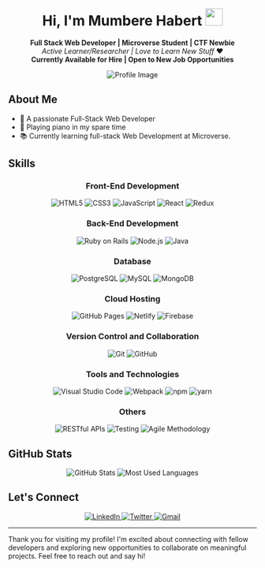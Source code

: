 <h1 align="center">Hi, I'm Mumbere Habert <img src="https://media.giphy.com/media/hvRJCLFzcasrR4ia7z/giphy.gif" width="35"></h1>

<p align="center">
  <b>Full Stack Web Developer | Microverse Student | CTF Newbie</b>
  <br>
  <i>Active Learner/Researcher | Love to Learn New Stuff</i> ❤️
  <br>
   <b>Currently Available for Hire | Open to New Job Opportunities</b>
</p>
 

<p align="center">
  <img src="https://user-images.githubusercontent.com/73097560/115834477-dbab4500-a447-11eb-908a-139a6edaec5c.gif" alt="Profile Image">
</p>

## About Me

- 🚀 A passionate Full-Stack Web Developer
- 🎹 Playing piano in my spare time
- 📚 Currently learning full-stack Web Development at Microverse.

## Skills

<div align="center">
  <h3>Front-End Development</h3>
  <img src="https://img.shields.io/badge/HTML5%20-%23E34F26.svg?style=for-the-badge&logo=html5&logoColor=white" alt="HTML5">
  <img src="https://img.shields.io/badge/CSS%20-%231572B6.svg?style=for-the-badge&logo=css3&logoColor=white" alt="CSS3">
  <img src="https://img.shields.io/badge/JavaScript%20-%23F7DF1E.svg?style=for-the-badge&logo=javascript&logoColor=black" alt="JavaScript">
  <img src="https://img.shields.io/badge/React%20-%2361DAFB.svg?style=for-the-badge&logo=react&logoColor=black" alt="React">
  <img src="https://img.shields.io/badge/Redux%20-%23764ABC.svg?style=for-the-badge&logo=redux&logoColor=white" alt="Redux">

  <h3>Back-End Development</h3>
  <img src="https://img.shields.io/badge/Ruby%20on%20Rails-%23CC0000.svg?style=for-the-badge&logo=ruby-on-rails&logoColor=white" alt="Ruby on Rails">
  <img src="https://img.shields.io/badge/Node.js%20-%23339933.svg?style=for-the-badge&logo=node.js&logoColor=white" alt="Node.js">
  <img src="https://img.shields.io/badge/Java-%23FF0000.svg?style=for-the-badge&logo=java&logoColor=white" alt="Java">

  <h3>Database</h3>
  <img src="https://img.shields.io/badge/PostgreSQL-%23316192.svg?style=for-the-badge&logo=postgresql&logoColor=white" alt="PostgreSQL">
  <img src="https://img.shields.io/badge/MySQL-%2300758F.svg?style=for-the-badge&logo=mysql&logoColor=white" alt="MySQL">
  <img src="https://img.shields.io/badge/MongoDB-%2347A248.svg?style=for-the-badge&logo=mongodb&logoColor=white" alt="MongoDB">

  <h3>Cloud Hosting</h3>
  <img src="https://img.shields.io/badge/GitHub%20Pages-%23327FC7.svg?style=for-the-badge&logo=github&logoColor=white" alt="GitHub Pages">
  <img src="https://img.shields.io/badge/Netlify-%23000000.svg?style=for-the-badge&logo=netlify&logoColor=white" alt="Netlify">
  <img src="https://img.shields.io/badge/Firebase-%23FFCA28.svg?style=for-the-badge&logo=firebase&logoColor=black" alt="Firebase">

  <h3>Version Control and Collaboration</h3>
  <img src="https://img.shields.io/badge/git-%23F05033.svg?style=for-the-badge&logo=git&logoColor=white" alt="Git">
  <img src="https://img.shields.io/badge/github-%23121011.svg?style=for-the-badge&logo=github&logoColor=white" alt="GitHub">

  <h3>Tools and Technologies</h3>
  <img src="https://img.shields.io/badge/Visual%20Studio%20Code-0078d7.svg?style=for-the-badge&logo=visual-studio-code&logoColor=white" alt="Visual Studio Code">
  <img src="https://img.shields.io/badge/Webpack-%238DD6F9.svg?style=for-the-badge&logo=webpack&logoColor=black" alt="Webpack">
  <img src="https://img.shields.io/badge/npm-%23CB3837.svg?style=for-the-badge&logo=npm&logoColor=white" alt="npm">
  <img src="https://img.shields.io/badge/yarn-%232187B6.svg?style=for-the-badge&logo=yarn&logoColor=white" alt="yarn">

  <h3>Others</h3>
  <img src="https://img.shields.io/badge/RESTful%20APIs-%2300BFFF.svg?style=for-the-badge&logo=api&logoColor=white" alt="RESTful APIs">
  <img src="https://img.shields.io/badge/Testing-%23EA4335.svg?style=for-the-badge&logo=testing&logoColor=white" alt="Testing">
  <img src="https://img.shields.io/badge/Agile%20Methodology-%2300547B.svg?style=for-the-badge&logo=agile&logoColor=white" alt="Agile Methodology">
</div>

## GitHub Stats

<div align="center">
  <img src="https://github-readme-stats.vercel.app/api?username=mumbereh&include_all_commits=true&count_private=true&show_icons=true&line_height=20&title_color=7A7ADB&icon_color=2234AE&text_color=D3D3D3&bg_color=0,000000,130F40" alt="GitHub Stats">
  <img src="https://github-readme-stats.vercel.app/api/top-langs?username=mumbereh&show_icons=true&locale=en&layout=compact&line_height=20&title_color=7A7ADB&icon_color=2234AE&text_color=D3D3D3&bg_color=0,000000,130F40" alt="Most Used Languages">
</div>

## Let's Connect

<div align="center">
  <a href="https://www.linkedin.com/in/mumbere-habert-33898a255" target="_blank">
    <img src="https://img.shields.io/badge/LinkedIn-%2300acee.svg?color=405DE6&style=for-the-badge&logo=linkedin&logoColor=white" alt="LinkedIn">
  </a>
  <a href="https://twitter.com/mumberehabert1" target="_blank">
    <img src="https://img.shields.io/badge/Twitter-%2300acee.svg?color=1DA1F2&style=for-the-badge&logo=twitter&logoColor=white" alt="Twitter">
  </a>
  <a href="mailto:siirasonh@gmail.com" target="_blank">
    <img src="https://img.shields.io/badge/Gmail-%23EA4335.svg?style=for-the-badge&logo=gmail&logoColor=white" alt="Gmail">
  </a>
</div>

---

Thank you for visiting my profile! I'm excited about connecting with fellow developers and exploring new opportunities to collaborate on meaningful projects. Feel free to reach out and say hi!
